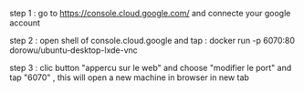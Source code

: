step 1 : go to https://console.cloud.google.com/ and connecte your google account

step 2 : open shell of console.cloud.google and tap : docker run -p 6070:80 dorowu/ubuntu-desktop-lxde-vnc

step 3 : clic button "appercu sur le web" and choose "modifier le port" and tap "6070" , this will open a new machine in browser in new tab
